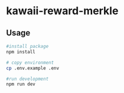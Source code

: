 
# kawaii-reward-merkle

## Usage

```sh
#install package
npm install

# copy environment
cp .env.example .env

#run development
npm run dev
```
